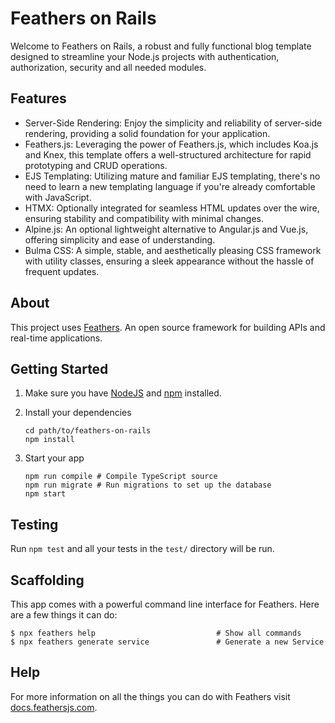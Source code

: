 # Feathers on Rails

Welcome to Feathers on Rails, a robust and fully functional blog template designed to streamline your Node.js projects with authentication, authorization, security and all needed modules. 

## Features
- Server-Side Rendering: Enjoy the simplicity and reliability of server-side rendering, providing a solid foundation for your application.
- Feathers.js: Leveraging the power of Feathers.js, which includes Koa.js and Knex, this template offers a well-structured architecture for rapid prototyping and CRUD operations.
- EJS Templating: Utilizing mature and familiar EJS templating, there's no need to learn a new templating language if you're already comfortable with JavaScript.
- HTMX: Optionally integrated for seamless HTML updates over the wire, ensuring stability and compatibility with minimal changes.
- Alpine.js: An optional lightweight alternative to Angular.js and Vue.js, offering simplicity and ease of understanding.
- Bulma CSS: A simple, stable, and aesthetically pleasing CSS framework with utility classes, ensuring a sleek appearance without the hassle of frequent updates.


## About

This project uses [Feathers](http://feathersjs.com). An open source framework for building APIs and real-time applications.

## Getting Started

1. Make sure you have [NodeJS](https://nodejs.org/) and [npm](https://www.npmjs.com/) installed.
2. Install your dependencies

    ```
    cd path/to/feathers-on-rails
    npm install
    ```

3. Start your app

    ```
    npm run compile # Compile TypeScript source
    npm run migrate # Run migrations to set up the database
    npm start
    ```

## Testing

Run `npm test` and all your tests in the `test/` directory will be run.

## Scaffolding

This app comes with a powerful command line interface for Feathers. Here are a few things it can do:

```
$ npx feathers help                           # Show all commands
$ npx feathers generate service               # Generate a new Service
```

## Help

For more information on all the things you can do with Feathers visit [docs.feathersjs.com](http://docs.feathersjs.com).
